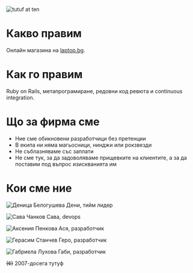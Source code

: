 ![tutuf at ten](https://media.giphy.com/media/3o8dFtMAykf5Edr2hy/giphy.gif)

# Какво правим
Онлайн магазина на [laptop.bg](http://laptop.bg). 

# Как го правим
Ruby on Rails, метапрограмиране, редовни код ревюта и continuous integration.

# Що за фирма сме
* Ние сме обикновени разработчици без претенции
* В екипа ни няма магьосници, нинджи или рокзвезди 
* Не съблазняваме със заплати
* Не сме тук, за да задоволяваме прищевките на клиентите, а за да поставим под въпрос изискванията им

# Кои сме ние
![Деница Белогушева](https://www.gravatar.com/avatar/eaca6fc2d7ec41f687fbefed1c3bd2ab?rating=PG&size=140)
Дени, тийм лидер

![Сава Чанков](https://www.gravatar.com/avatar/f847a3ac8a83aac981beeeee0e66fa69?rating=PG&size=140)
Сава, devops

![Аксения Пенкова](https://www.gravatar.com/avatar/1a85cac501b50899c68982f0c1700f4d?rating=PG&size=140)
Ася, разработчик

![Герасим Станчев](https://www.gravatar.com/avatar/262402dac56bca9646caa2a9c8dcc6c5?rating=PG&size=140)
Геро, разработчик

![Габриела Лухова](https://www.gravatar.com/avatar/fe520bd26bf0c4edbf3dc3205dbb5d14?rating=PG&size=140)
Габи, разработчик

<!--![tutuf foreva](https://pbs.twimg.com/profile_images/793585723995807745/41tCv4x5_bigger.jpg)-->

~~(¢)~~ 2007-досега тутуф

